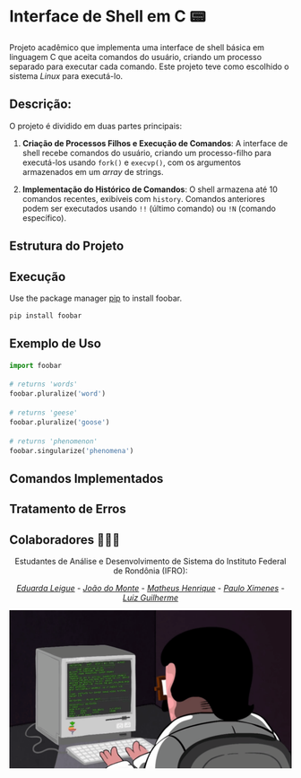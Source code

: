# Interface de Shell em C 📟

Projeto acadêmico que implementa uma interface de shell básica em linguagem C que aceita comandos do usuário, criando um processo separado para executar cada comando. Este projeto teve como escolhido o sistema *Linux* para executá-lo.

## Descrição:

O projeto é dividido em duas partes principais:

1. **Criação de Processos Filhos e Execução de Comandos**: A interface de shell recebe comandos do usuário, criando um processo-filho para executá-los usando `fork()` e `execvp()`, com os argumentos armazenados em um *array* de strings.

2. **Implementação do Histórico de Comandos**: O shell armazena até 10 comandos recentes, exibíveis com `history`. Comandos anteriores podem ser executados usando `!!` (último comando) ou `!N` (comando específico).

## Estrutura do Projeto

## Execução

Use the package manager [pip](https://pip.pypa.io/en/stable/) to install foobar.

```bash
pip install foobar
```

## Exemplo de Uso

```python
import foobar

# returns 'words'
foobar.pluralize('word')

# returns 'geese'
foobar.pluralize('goose')

# returns 'phenomenon'
foobar.singularize('phenomena')
```

## Comandos Implementados

## Tratamento de Erros

## Colaboradores 👨🏻‍💻

<div align="center" style="display: block;">
  
Estudantes de Análise e Desenvolvimento de Sistema do Instituto Federal de Rondônia (IFRO):

<em>[Eduarda Leigue](https://github.com/leigueed)</em> -
<em>[João do Monte](https://github.com/joaomonteandrade)</em> -
<em>[Matheus Henrique](https://github.com/Modheus)</em> -
<em>[Paulo Ximenes](https://github.com/PauloAlbqrq)</em> -
<em>[Luiz Guilherme](https://github.com/usuario-colaborador2)</em>

<img align= "center" src="programing.gif" width="600"/>
</div>
